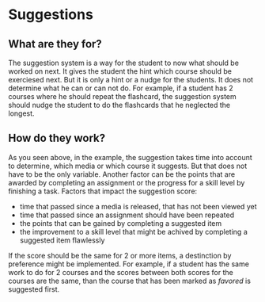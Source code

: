 ﻿# Suggestions
## What are they for?
The suggestion system is a way for the student to now what should be worked on next. It gives the student the hint which course should be exerciesed next. But it is only a hint or a nudge for the students. It does not determine what he can or can not do.
For example, if a student has 2 courses where he should repeat the flashcard, the suggestion system should nudge the student to do the flashcards that he neglected the longest.
## How do they work?
As you seen above, in the example, the suggestion takes time into account to determine, which media or which course it suggests. But that does not have to be the only variable. Another factor can be the points that are awarded by completing an assignment or the progress for a skill level by finishing a task.
Factors that impact the suggestion score:
- time that passed since a media is released, that has not been viewed yet
- time that passed since an assignment should have been repeated
- the points that can be gained by completing a suggested item
- the improvement to a skill level that might be achived by completing a suggested item flawlessly

If the score should be the same for 2 or more items, a destinction by preference might be implemented.
For example, if a student has the same work to do for 2 courses and the scores between both scores for the courses are the same, than the course that has been marked as *favored* is suggested first.
